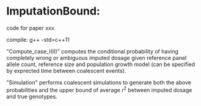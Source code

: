 # ImputationBound: 
code for paper xxx

compile: g++ -std=c++11

"Compute_case_I(II)" computes the conditional probability of having completely wrong or ambiguous imputed dosage given reference panel allele count, reference size and population growth model (can be specified by exprected time between coalescent events). 

"Simulation" performs coalescent simulations to generate both the above probabilities and the upper bound of average $r^2$ between imputed dosage and true genotypes. 
